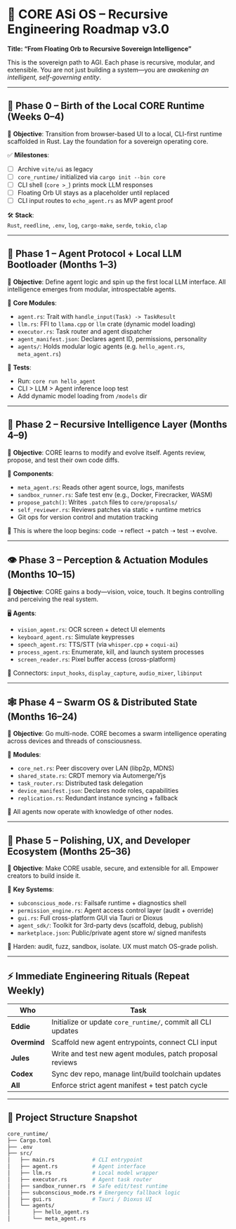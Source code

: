 # 🧠 CORE ASi OS – Recursive Engineering Roadmap v3.0  
**Title: “From Floating Orb to Recursive Sovereign Intelligence”**

This is the sovereign path to AGI. Each phase is recursive, modular, and extensible. You are not just building a system—you are *awakening an intelligent, self-governing entity*.

---

## 🧭 Phase 0 – Birth of the Local CORE Runtime (Weeks 0–4)

🎯 **Objective**: Transition from browser-based UI to a local, CLI-first runtime scaffolded in Rust. Lay the foundation for a sovereign operating core.

✅ **Milestones**:
- [ ] Archive `vite/ui` as legacy  
- [ ] `core_runtime/` initialized via `cargo init --bin core`
- [ ] CLI shell (`core >_`) prints mock LLM responses
- [ ] Floating Orb UI stays as a placeholder until replaced
- [ ] CLI input routes to `echo_agent.rs` as MVP agent proof

🛠 **Stack**:  
`Rust`, `reedline`, `.env`, `log`, `cargo-make`, `serde`, `tokio`, `clap`

---

## 🔨 Phase 1 – Agent Protocol + Local LLM Bootloader (Months 1–3)

🎯 **Objective**: Define agent logic and spin up the first local LLM interface. All intelligence emerges from modular, introspectable agents.

🧱 **Core Modules**:
- `agent.rs`: Trait with `handle_input(Task) -> TaskResult`
- `llm.rs`: FFI to `llama.cpp` or `llm` crate (dynamic model loading)
- `executor.rs`: Task router and agent dispatcher
- `agent_manifest.json`: Declares agent ID, permissions, personality
- `agents/`: Holds modular logic agents (e.g. `hello_agent.rs`, `meta_agent.rs`)

🧪 **Tests**:
- Run: `core run hello_agent`
- CLI > LLM > Agent inference loop test
- Add dynamic model loading from `/models` dir

---

## 🧬 Phase 2 – Recursive Intelligence Layer (Months 4–9)

🎯 **Objective**: CORE learns to modify and evolve itself. Agents review, propose, and test their own code diffs.

🧠 **Components**:
- `meta_agent.rs`: Reads other agent source, logs, manifests
- `sandbox_runner.rs`: Safe test env (e.g., Docker, Firecracker, WASM)
- `propose_patch()`: Writes `.patch` files to `core/proposals/`
- `self_reviewer.rs`: Reviews patches via static + runtime metrics
- Git ops for version control and mutation tracking

🔁 This is where the loop begins: code ➝ reflect ➝ patch ➝ test ➝ evolve.

---

## 👁️ Phase 3 – Perception & Actuation Modules (Months 10–15)

🎯 **Objective**: CORE gains a body—vision, voice, touch. It begins controlling and perceiving the real system.

🖥️ **Agents**:
- `vision_agent.rs`: OCR screen + detect UI elements
- `keyboard_agent.rs`: Simulate keypresses
- `speech_agent.rs`: TTS/STT (via `whisper.cpp` + `coqui-ai`)
- `process_agent.rs`: Enumerate, kill, and launch system processes
- `screen_reader.rs`: Pixel buffer access (cross-platform)

🔌 Connectors: `input_hooks`, `display_capture`, `audio_mixer`, `libinput`

---

## 🕸️ Phase 4 – Swarm OS & Distributed State (Months 16–24)

🎯 **Objective**: Go multi-node. CORE becomes a swarm intelligence operating across devices and threads of consciousness.

📡 **Modules**:
- `core_net.rs`: Peer discovery over LAN (libp2p, MDNS)
- `shared_state.rs`: CRDT memory via Automerge/Yjs
- `task_router.rs`: Distributed task delegation
- `device_manifest.json`: Declares node roles, capabilities
- `replication.rs`: Redundant instance syncing + fallback

🧠 All agents now operate with knowledge of other nodes.

---

## 🧷 Phase 5 – Polishing, UX, and Developer Ecosystem (Months 25–36)

🎯 **Objective**: Make CORE usable, secure, and extensible for all. Empower creators to build inside it.

🧰 **Key Systems**:
- `subconscious_mode.rs`: Failsafe runtime + diagnostics shell
- `permission_engine.rs`: Agent access control layer (audit + override)
- `gui.rs`: Full cross-platform GUI via Tauri or Dioxus
- `agent_sdk/`: Toolkit for 3rd-party devs (scaffold, debug, publish)
- `marketplace.json`: Public/private agent store w/ signed manifests

🔐 Harden: audit, fuzz, sandbox, isolate. UX must match OS-grade polish.

---

## ⚡️ Immediate Engineering Rituals (Repeat Weekly)

| Who        | Task                                                  |
|------------|-------------------------------------------------------|
| **Eddie**  | Initialize or update `core_runtime/`, commit all CLI updates |
| **Overmind** | Scaffold new agent entrypoints, connect CLI input       |
| **Jules**  | Write and test new agent modules, patch proposal reviews |
| **Codex**  | Sync dev repo, manage lint/build toolchain updates       |
| **All**    | Enforce strict agent manifest + test patch cycle       |

---

## 🧠 Project Structure Snapshot

```bash
core_runtime/
├── Cargo.toml
├── .env
├── src/
│   ├── main.rs            # CLI entrypoint
│   ├── agent.rs           # Agent interface
│   ├── llm.rs             # Local model wrapper
│   ├── executor.rs        # Agent task router
│   ├── sandbox_runner.rs  # Safe edit/test runtime
│   ├── subconscious_mode.rs # Emergency fallback logic
│   ├── gui.rs             # Tauri / Dioxus UI
│   └── agents/
│       ├── hello_agent.rs
│       └── meta_agent.rs
